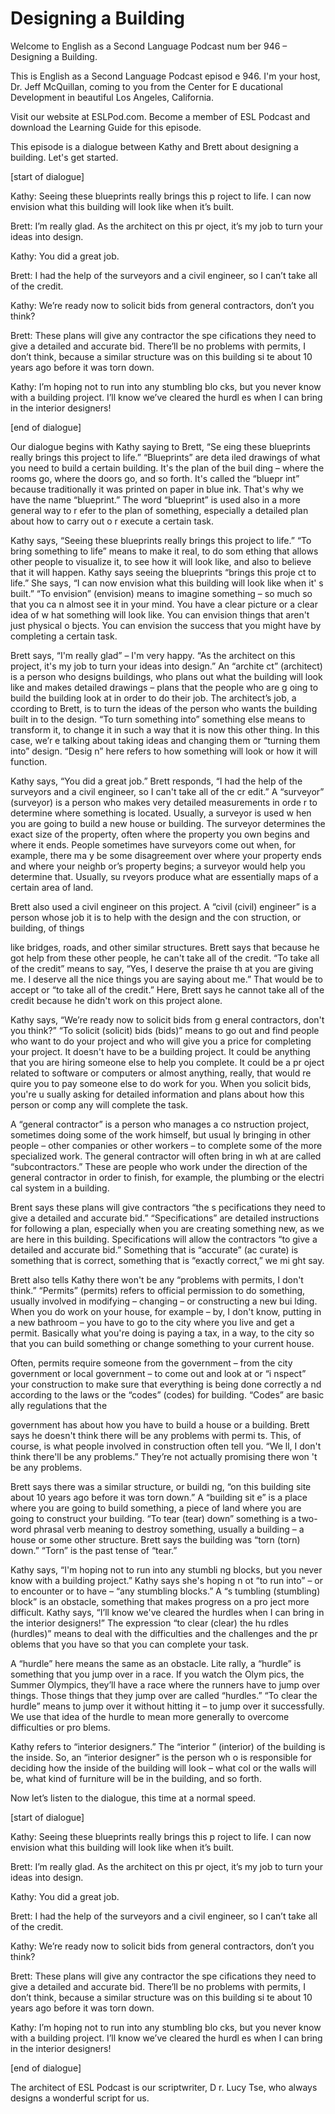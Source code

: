 # Designing a Building

Welcome to English as a Second Language Podcast num ber 946 – Designing a Building.

This is English as a Second Language Podcast episod e 946. I'm your host, Dr. Jeff McQuillan, coming to you from the Center for E ducational Development in beautiful Los Angeles, California.

Visit our website at ESLPod.com. Become a member of  ESL Podcast and download the Learning Guide for this episode.

This episode is a dialogue between Kathy and Brett about designing a building. Let's get started.

[start of dialogue]

Kathy: Seeing these blueprints really brings this p roject to life. I can now envision what this building will look like when it’s built.

Brett: I’m really glad. As the architect on this pr oject, it’s my job to turn your ideas into design.

Kathy: You did a great job.

Brett: I had the help of the surveyors and a civil engineer, so I can’t take all of the credit.

Kathy: We’re ready now to solicit bids from general  contractors, don’t you think?

Brett: These plans will give any contractor the spe cifications they need to give a detailed and accurate bid. There’ll be no problems with permits, I don’t think, because a similar structure was on this building si te about 10 years ago before it was torn down.

Kathy: I’m hoping not to run into any stumbling blo cks, but you never know with a building project. I’ll know we’ve cleared the hurdl es when I can bring in the interior designers!

[end of dialogue]

Our dialogue begins with Kathy saying to Brett, “Se eing these blueprints really brings this project to life.” “Blueprints” are deta iled drawings of what you need to build a certain building. It's the plan of the buil ding – where the rooms go, where the doors go, and so forth. It's called the “bluepr int” because traditionally it was printed on paper in blue ink. That's why we have the name “blueprint.” The word “blueprint” is used also in a more general way to r efer to the plan of something, especially a detailed plan about how to carry out o r execute a certain task.

Kathy says, “Seeing these blueprints really brings this project to life.” “To bring something to life” means to make it real, to do som ething that allows other people to visualize it, to see how it will look like, and also to believe that it will happen. Kathy says seeing the blueprints “brings this proje ct to life.” She says, “I can now envision what this building will look like when it' s built.” “To envision” (envision) means to imagine something – so much so that you ca n almost see it in your mind. You have a clear picture or a clear idea of w hat something will look like. You can envision things that aren't just physical o bjects. You can envision the success that you might have by completing a certain  task.

Brett says, “I'm really glad” – I'm very happy. “As  the architect on this project, it's my job to turn your ideas into design.” An “archite ct” (architect) is a person who designs buildings, who plans out what the building will look like and makes detailed drawings – plans that the people who are g oing to build the building look at in order to do their job. The architect’s job, a ccording to Brett, is to turn the ideas of the person who wants the building built in to the design. “To turn something into” something else means to transform it, to change it in such a way that it is now this other thing. In this case, we’r e talking about taking ideas and changing them or “turning them into” design. “Desig n” here refers to how something will look or how it will function.

Kathy says, “You did a great job.” Brett responds, “I had the help of the surveyors and a civil engineer, so I can't take all of the cr edit.” A “surveyor” (surveyor) is a person who makes very detailed measurements in orde r to determine where something is located. Usually, a surveyor is used w hen you are going to build a new house or building. The surveyor determines the exact size of the property, often where the property you own begins and where it ends. People sometimes have surveyors come out when, for example, there ma y be some disagreement over where your property ends and where your neighb or’s property begins; a surveyor would help you determine that. Usually, su rveyors produce what are essentially maps of a certain area of land.

Brett also used a civil engineer on this project. A  “civil (civil) engineer” is a person whose job it is to help with the design and the con struction, or building, of things

like bridges, roads, and other similar structures. Brett says that because he got help from these other people, he can't take all of the credit. “To take all of the credit” means to say, “Yes, I deserve the praise th at you are giving me. I deserve all the nice things you are saying about me.” That would be to accept or “to take all of the credit.” Here, Brett says he cannot take  all of the credit because he didn't work on this project alone.

Kathy says, “We’re ready now to solicit bids from g eneral contractors, don't you think?” “To solicit (solicit) bids (bids)” means to  go out and find people who want to do your project and who will give you a price for completing your project. It doesn't have to be a building project. It could be anything that you are hiring someone else to help you complete. It could be a pr oject related to software or computers or almost anything, really, that would re quire you to pay someone else to do work for you. When you solicit bids, you're u sually asking for detailed information and plans about how this person or comp any will complete the task.

A “general contractor” is a person who manages a co nstruction project, sometimes doing some of the work himself, but usual ly bringing in other people – other companies or other workers – to complete some  of the more specialized work. The general contractor will often bring in wh at are called “subcontractors.” These are people who work under the direction of the general contractor in order to finish, for example, the plumbing or the electri cal system in a building.

Brent says these plans will give contractors “the s pecifications they need to give a detailed and accurate bid.” “Specifications” are detailed instructions for following a plan, especially when you are creating something new, as we are here in this building. Specifications will allow the contractors “to give a detailed and accurate bid.” Something that is “accurate” (ac curate) is something that is correct, something that is “exactly correct,” we mi ght say.

Brett also tells Kathy there won't be any “problems  with permits, I don't think.” “Permits” (permits) refers to official permission to do something, usually involved in modifying – changing – or constructing a new bui lding. When you do work on your house, for example – by, I don't know, putting  in a new bathroom – you have to go to the city where you live and get a permit. Basically what you're doing is paying a tax, in a way, to the city so that you can  build something or change something to your current house.

Often, permits require someone from the government – from the city government or local government – to come out and look at or “i nspect” your construction to make sure that everything is being done correctly a nd according to the laws or the “codes” (codes) for building. “Codes” are basic ally regulations that the

government has about how you have to build a house or a building. Brett says he doesn't think there will be any problems with permi ts. This, of course, is what people involved in construction often tell you. “We ll, I don't think there'll be any problems.” They’re not actually promising there won 't be any problems.

Brett says there was a similar structure, or buildi ng, “on this building site about 10 years ago before it was torn down.” A “building sit e” is a place where you are going to build something, a piece of land where you  are going to construct your building. “To tear (tear) down” something is a two- word phrasal verb meaning to destroy something, usually a building – a house or some other structure. Brett says the building was “torn (torn) down.” “Torn” is  the past tense of “tear.”

Kathy says, “I'm hoping not to run into any stumbli ng blocks, but you never know with a building project.” Kathy says she's hoping n ot “to run into” – or to encounter or to have – “any stumbling blocks.” A “s tumbling (stumbling) block” is an obstacle, something that makes progress on a pro ject more difficult. Kathy says, “I’ll know we've cleared the hurdles when I can bring in the interior designers!” The expression “to clear (clear) the hu rdles (hurdles)” means to deal with the difficulties and the challenges and the pr oblems that you have so that you can complete your task.

A “hurdle” here means the same as an obstacle. Lite rally, a “hurdle” is something that you jump over in a race. If you watch the Olym pics, the Summer Olympics, they’ll have a race where the runners have to jump over things. Those things that they jump over are called “hurdles.” “To clear the hurdle” means to jump over it without hitting it – to jump over it successfully. We use that idea of the hurdle to mean more generally to overcome difficulties or pro blems.

Kathy refers to “interior designers.” The “interior ” (interior) of the building is the inside. So, an “interior designer” is the person wh o is responsible for deciding how the inside of the building will look – what col or the walls will be, what kind of furniture will be in the building, and so forth.

Now let’s listen to the dialogue, this time at a normal speed.

[start of dialogue]

Kathy: Seeing these blueprints really brings this p roject to life. I can now envision what this building will look like when it’s built.

Brett: I’m really glad. As the architect on this pr oject, it’s my job to turn your ideas into design.

 Kathy: You did a great job.

Brett: I had the help of the surveyors and a civil engineer, so I can’t take all of the credit.

Kathy: We’re ready now to solicit bids from general  contractors, don’t you think?

Brett: These plans will give any contractor the spe cifications they need to give a detailed and accurate bid. There’ll be no problems with permits, I don’t think, because a similar structure was on this building si te about 10 years ago before it was torn down.

Kathy: I’m hoping not to run into any stumbling blo cks, but you never know with a building project. I’ll know we’ve cleared the hurdl es when I can bring in the interior designers!

[end of dialogue]

The architect of ESL Podcast is our scriptwriter, D r. Lucy Tse, who always designs a wonderful script for us.

